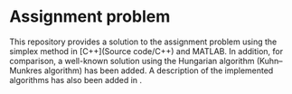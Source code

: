 # Assignment problem
This repository provides a solution to the assignment problem using the simplex method in [C++](Source code/C++) and MATLAB. In addition, for comparison, a well-known solution using the Hungarian algorithm (Kuhn–Munkres algorithm) has been added. A description of the implemented algorithms has also been added in .
